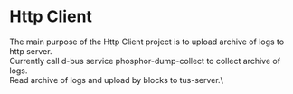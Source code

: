 # Http Client

The main purpose of the Http Client project is to upload archive of logs to http server. \
Currently call d-bus service phosphor-dump-collect to collect archive of logs. \
Read archive of logs and upload by blocks to tus-server.\


